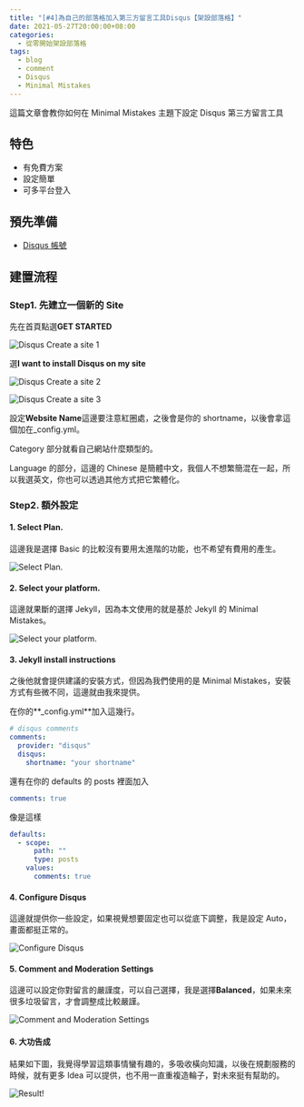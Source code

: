 ```yaml
---
title: "[#4]為自己的部落格加入第三方留言工具Disqus【架設部落格】"
date: 2021-05-27T20:00:00+08:00
categories:
  - 從零開始架設部落格
tags:
  - blog
  - comment
  - Disqus
  - Minimal Mistakes
---
```


這篇文章會教你如何在 Minimal Mistakes 主題下設定 Disqus 第三方留言工具

## 特色

- 有免費方案
- 設定簡單
- 可多平台登入

## 預先準備

- [Disqus 帳號](https://disqus.com/)

## 建置流程

### Step1. 先建立一個新的 Site

先在首頁點選**GET STARTED**

![Disqus Create a site 1](/assets/images/post/2021-05-27-How-to-Add-third-comment-disqus-to-blog/1.jpg "Disqus Create a site 1")

選**I want to install Disqus on my site**

![Disqus Create a site 2](/assets/images/post/2021-05-27-How-to-Add-third-comment-disqus-to-blog/2.jpg "Disqus Create a site 2")

![Disqus Create a site 3](/assets/images/post/2021-05-27-How-to-Add-third-comment-disqus-to-blog/3.jpg "Disqus Create a site 3")

設定**Website Name**這邊要注意紅圈處，之後會是你的 shortname，以後會拿這個加在\_config.yml。

Category 部分就看自己網站什麼類型的。

Language 的部分，這邊的 Chinese 是簡體中文，我個人不想繁簡混在一起，所以我選英文，你也可以透過其他方式把它繁體化。

### Step2. 額外設定

#### 1. Select Plan.

這邊我是選擇 Basic 的比較沒有要用太進階的功能，也不希望有費用的產生。

![Select Plan.](/assets/images/post/2021-05-27-How-to-Add-third-comment-disqus-to-blog/4.jpg "Select Plan.")

#### 2. Select your platform.

這邊就果斷的選擇 Jekyll，因為本文使用的就是基於 Jekyll 的 Minimal Mistakes。

![Select your platform.](/assets/images/post/2021-05-27-How-to-Add-third-comment-disqus-to-blog/5.jpg "Select your platform.")

#### 3. Jekyll install instructions

之後他就會提供建議的安裝方式，但因為我們使用的是 Minimal Mistakes，安裝方式有些微不同，這邊就由我來提供。

在你的**\_config.yml**加入這幾行。

```yml
# disqus comments
comments:
  provider: "disqus"
  disqus:
    shortname: "your shortname"
```

還有在你的 defaults 的 posts 裡面加入

```yml
comments: true
```

像是這樣

```yml
defaults:
  - scope:
      path: ""
      type: posts
    values:
      comments: true
```

#### 4. Configure Disqus

這邊就提供你一些設定，如果視覺想要固定也可以從底下調整，我是設定 Auto，畫面都挺正常的。

![Configure Disqus](/assets/images/post/2021-05-27-How-to-Add-third-comment-disqus-to-blog/6.jpg "Configure Disqus")

#### 5. Comment and Moderation Settings

這邊可以設定你對留言的嚴謹度，可以自己選擇，我是選擇**Balanced**，如果未來很多垃圾留言，才會調整成比較嚴謹。

![Comment and Moderation Settings](/assets/images/post/2021-05-27-How-to-Add-third-comment-disqus-to-blog/7.jpg "Comment and Moderation Settings")

#### 6. 大功告成

結果如下圖，我覺得學習這類事情蠻有趣的，多吸收橫向知識，以後在規劃服務的時候，就有更多 Idea 可以提供，也不用一直重複造輪子，對未來挺有幫助的。

![Result!](/assets/images/post/2021-05-27-How-to-Add-third-comment-disqus-to-blog/8.jpg "Result!")
